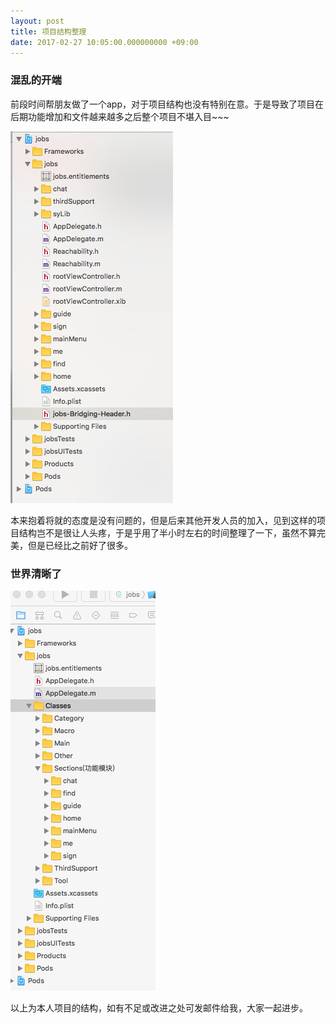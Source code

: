 ```yaml
---
layout: post
title: 项目结构整理
date: 2017-02-27 10:05:00.000000000 +09:00
---
```






### 混乱的开端
前段时间帮朋友做了一个app，对于项目结构也没有特别在意。于是导致了项目在后期功能增加和文件越来越多之后整个项目不堪入目~~~

![](/assets/images/2017/2017-02-27-1.png)

本来抱着将就的态度是没有问题的，但是后来其他开发人员的加入，见到这样的项目结构岂不是很让人头疼，于是乎用了半小时左右的时间整理了一下，虽然不算完美，但是已经比之前好了很多。
### 世界清晰了

![](/assets/images/2017/2017-02-27-2.png)


以上为本人项目的结构，如有不足或改进之处可发邮件给我，大家一起进步。

   

  